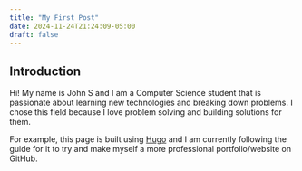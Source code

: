 ```yaml
---
title: "My First Post"
date: 2024-11-24T21:24:09-05:00
draft: false
---
```


## Introduction
Hi! My name is John S and I am a Computer Science student that is passionate about learning new technologies and breaking down problems. I chose this field because I love problem solving and building solutions for them.  

For example, this page is built using [Hugo](https://gohugo.io) and I am currently following the guide for it to try and make myself a more professional portfolio/website on GitHub.
